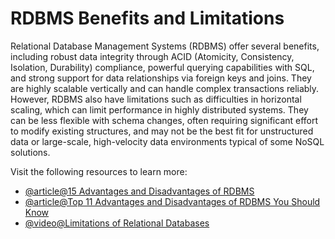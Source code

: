 # RDBMS Benefits and Limitations

Relational Database Management Systems (RDBMS) offer several benefits, including robust data integrity through ACID (Atomicity, Consistency, Isolation, Durability) compliance, powerful querying capabilities with SQL, and strong support for data relationships via foreign keys and joins. They are highly scalable vertically and can handle complex transactions reliably. However, RDBMS also have limitations such as difficulties in horizontal scaling, which can limit performance in highly distributed systems. They can be less flexible with schema changes, often requiring significant effort to modify existing structures, and may not be the best fit for unstructured data or large-scale, high-velocity data environments typical of some NoSQL solutions.

Visit the following resources to learn more:

- [@article@15 Advantages and Disadvantages of RDBMS](https://trainings.internshala.com/blog/advantages-and-disadvantages-of-rdbms/)
- [@article@Top 11 Advantages and Disadvantages of RDBMS You Should Know](https://webandcrafts.com/blog/advantages-disadvantages-rdbms)
- [@video@Limitations of Relational Databases](https://www.youtube.com/watch?v=t62DXEfIFy4)